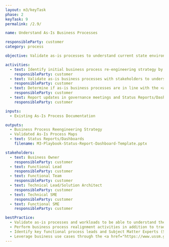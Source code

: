 ```yaml
---
layout: m3/keyTask
phase: 2
keyTask: 9
permalink: /2.9/

name: Understand As-Is Business Processes

responsibleParty: customer
category: process

objective: Validate as-is processes to understand current state environment, existing challenges, and opportunities for improvement/standardization.

activities:
  - text: Identify initial business process re-engineering strategy by understanding areas of change
    responsibleParty: customer
  - text: Validate as-is business processes with stakeholders to understand process flows, transaction volumes, workload, end user security roles, and enabling technology. If as-is business processes do not exist, develop a strategy to address training and change management gaps created by the lack of as-is business processes
    responsibleParty: customer
  - text: Determine if as-is business processes are in line with the <a href="https://www.ussm.gov/fibf/">Federal Integrated Business Framework (FIBF)</a> use cases and make updates as applicable
    responsibleParty: customer
  - text: Report updates in governance meetings and Status Reports/Dashboards, informing QSMOs as necessary
    responsibleParty: customer 

inputs:
  - Existing As-Is Process Documentation

outputs:
  - Business Process Reengineering Strategy
  - Validated As-Is Process Maps 
  - text: Status Reports/Dashboards
    filename: M3-Playbook-Status-Report-Dashboard-Template.pptx

stakeholders:
  - text: Business Owner 
    responsibleParty: customer
  - text: Functional Lead
    responsibleParty: customer
  - text: Functional Team
    responsibleParty: customer
  - text: Technical Lead/Solution Architect
    responsibleParty: customer
  - text: Technical SME
    responsibleParty: customer
  - text: Functional SME
    responsibleParty: customer

bestPractice:
  - Validate as-is processes and workloads to be able to understand the magnitude of change in the target state environment 
  - Perform business process realignment activities in addition to traditional business process reengineering
  - Identify key functional process leads and Subject Matter Experts (SMEs) to drive process ownership and decision making
  - Leverage business use cases through the <a href="https://www.ussm.gov/fibf/">FIBF website</a>
---
```

